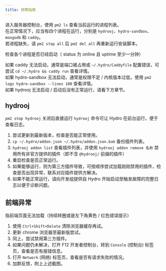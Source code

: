 ```yaml
---
title: 排障指南
---
```


进入服务器控制台，使用 `pm2 ls` 查看当前运行的进程列表。  
在正常情况下，应当有四个进程在运行，分别是 `hydrooj`、`hydro-sandbox`、`mongodb` 和 `caddy`。  
若进程缺失，请 `pm2 stop all` 后 `pm2 del all` 再重新运行安装脚本。

检查各个进程是否已经启动（ status 为 online 且 uptime 至少一分钟）

如果 caddy 无法启动，通常是端口被占用或 `~/.hydro/Caddyfile` 配置错误，可尝试 `cd ~/.hydro && caddy run` 查看详情。  
如果 hydro-sandbox 无法启动，通常是权限不足 / 内核版本过低，使用 `pm2 logs hydro-sandbox --lines 100` 查看详情。  
如果 hydrooj 无法启动 / 启动后没有正常运行，请看下方章节。

## hydrooj

`pm2 stop hydrooj` 关闭后直接运行 `hydrooj` 命令可让 Hydro 在前台运行，便于查看日志。  

1. 尝试更新到最新版本，检查是否能正常使用。  
2. `cp ~/.hydro/addon.json ~/.hydro/addon.json.bak` 备份插件列表。  
3. `hydrooj addon list` 查看插件列表，并使用 `hydrooj addon remove 名称` 禁用所有非官方提供的插件（即不含 `@hydrooj/` 前缀的插件）  
4. 重启检查是否正常运行。  
5. 如果能够运行，则为第三方插件导致，可按顺序尝试加载刚刚禁用的插件，检查是否出现异常，联系对应插件提供方解决。
6. 如果不能正常运行，请向开发组提供自 Hydro 开始启动至触发故障的完整日志以便于诊断问题。  

## 前端异常

指前端页面无法加载（持续转圈或是左下角黄色 / 红色错误提示）

1. 使用 `Ctrl+Shift+Delete` 清除浏览器缓存再试。  
2. 更新 chrome 浏览器至最新版尝试。  
3. 同上，尝试禁用第三方插件。  
3. 如果问题仍未解决，打开 F12 开发者控制台，转到 `Console` (控制台) 标签页，查看是否有报错信息。  
4. 打开 `Network` (网络) 标签页，查看是否有请求失败的情况。  
5. 加群反馈，附上上述截图。
